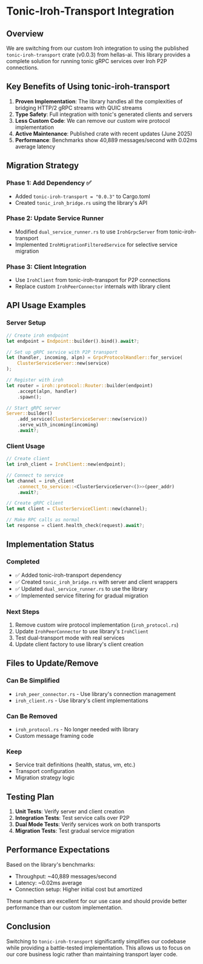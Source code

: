 # Tonic-Iroh-Transport Integration

## Overview

We are switching from our custom Iroh integration to using the published `tonic-iroh-transport` crate (v0.0.3) from hellas-ai. This library provides a complete solution for running tonic gRPC services over Iroh P2P connections.

## Key Benefits of Using tonic-iroh-transport

1. **Proven Implementation**: The library handles all the complexities of bridging HTTP/2 gRPC streams with QUIC streams
2. **Type Safety**: Full integration with tonic's generated clients and servers
3. **Less Custom Code**: We can remove our custom wire protocol implementation
4. **Active Maintenance**: Published crate with recent updates (June 2025)
5. **Performance**: Benchmarks show 40,889 messages/second with 0.02ms average latency

## Migration Strategy

### Phase 1: Add Dependency ✅
- Added `tonic-iroh-transport = "0.0.3"` to Cargo.toml
- Created `tonic_iroh_bridge.rs` using the library's API

### Phase 2: Update Service Runner
- Modified `dual_service_runner.rs` to use `IrohGrpcServer` from tonic-iroh-transport
- Implemented `IrohMigrationFilteredService` for selective service migration

### Phase 3: Client Integration
- Use `IrohClient` from tonic-iroh-transport for P2P connections
- Replace custom `IrohPeerConnector` internals with library client

## API Usage Examples

### Server Setup
```rust
// Create iroh endpoint
let endpoint = Endpoint::builder().bind().await?;

// Set up gRPC service with P2P transport
let (handler, incoming, alpn) = GrpcProtocolHandler::for_service(
    ClusterServiceServer::new(service)
);

// Register with iroh
let router = iroh::protocol::Router::builder(endpoint)
    .accept(alpn, handler)
    .spawn();

// Start gRPC server
Server::builder()
    .add_service(ClusterServiceServer::new(service))
    .serve_with_incoming(incoming)
    .await?;
```

### Client Usage
```rust
// Create client
let iroh_client = IrohClient::new(endpoint);

// Connect to service
let channel = iroh_client
    .connect_to_service::<ClusterServiceServer<()>>(peer_addr)
    .await?;

// Create gRPC client
let mut client = ClusterServiceClient::new(channel);

// Make RPC calls as normal
let response = client.health_check(request).await?;
```

## Implementation Status

### Completed
- ✅ Added tonic-iroh-transport dependency
- ✅ Created `tonic_iroh_bridge.rs` with server and client wrappers
- ✅ Updated `dual_service_runner.rs` to use the library
- ✅ Implemented service filtering for gradual migration

### Next Steps
1. Remove custom wire protocol implementation (`iroh_protocol.rs`)
2. Update `IrohPeerConnector` to use library's `IrohClient`
3. Test dual-transport mode with real services
4. Update client factory to use library's client creation

## Files to Update/Remove

### Can Be Simplified
- `iroh_peer_connector.rs` - Use library's connection management
- `iroh_client.rs` - Use library's client implementations

### Can Be Removed
- `iroh_protocol.rs` - No longer needed with library
- Custom message framing code

### Keep
- Service trait definitions (health, status, vm, etc.)
- Transport configuration
- Migration strategy logic

## Testing Plan

1. **Unit Tests**: Verify server and client creation
2. **Integration Tests**: Test service calls over P2P
3. **Dual Mode Tests**: Verify services work on both transports
4. **Migration Tests**: Test gradual service migration

## Performance Expectations

Based on the library's benchmarks:
- Throughput: ~40,889 messages/second
- Latency: ~0.02ms average
- Connection setup: Higher initial cost but amortized

These numbers are excellent for our use case and should provide better performance than our custom implementation.

## Conclusion

Switching to `tonic-iroh-transport` significantly simplifies our codebase while providing a battle-tested implementation. This allows us to focus on our core business logic rather than maintaining transport layer code.